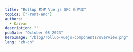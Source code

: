 ```yaml
---
title: "Rollup 构建 Vue.js SFC 组件库"
topics: ["Front-end"]
authors:
  - Kaivan
description: ""
pubDate: "October 08 2023"
heroImage: "/blog/rollup-vuejs-components/overview.png"
lang: "zh-cn"
---
```

